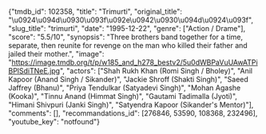 {"tmdb_id": 102358, "title": "Trimurti", "original_title": "\u0924\u094d\u0930\u093f\u092e\u0942\u0930\u094d\u0924\u093f", "slug_title": "trimurti", "date": "1995-12-22", "genre": ["Action / Drame"], "score": "5.5/10", "synopsis": "Three brothers band together for a time, separate, then reunite for revenge on the man who killed their father and jailed their mother.", "image": "https://image.tmdb.org/t/p/w185_and_h278_bestv2/5u0dWBPaVuUAwATPiBPlSdiTNeE.jpg", "actors": ["Shah Rukh Khan (Romi Singh / Bholey)", "Anil Kapoor (Anand Singh / Sikander)", "Jackie Shroff (Shakti Singh)", "Saeed Jaffrey (Bhanu)", "Priya Tendulkar (Satyadevi Singh)", "Mohan Agashe (Kooka)", "Tinnu Anand (Himmat Singh)", "Gautami Tadimalla (Jyoti)", "Himani Shivpuri (Janki Singh)", "Satyendra Kapoor (Sikander's Mentor)"], "comments": [], "recommandations_id": [276846, 53590, 108368, 232496], "youtube_key": "notfound"}